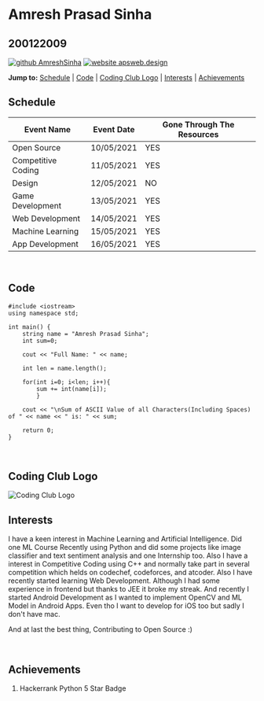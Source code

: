 # Amresh Prasad Sinha
## 200122009

[![github AmreshSinha](https://img.shields.io/badge/GitHub-100000?style=for-the-badge&logo=github&logoColor=white)](https://github.com/AmreshSinha)
[![website apsweb.design](https://img.shields.io/badge/Website-1877F2?style=for-the-badge&logo=Website&logoColor=white)](https://apsweb.design/)

**Jump to:** [Schedule](#Schedule) | [Code](#Code) | [Coding Club Logo](#coding-club-logo) | [Interests](#Interests) | [Achievements](#Achievements)

## Schedule

| Event Name           | Event Date  | Gone Through The Resources     |
| -------------------- | ----------- | ------------------------------ |
| Open Source          | 10/05/2021  | YES                            |
| Competitive Coding   | 11/05/2021  | YES                            |
| Design               | 12/05/2021  | NO                             |
| Game Development     | 13/05/2021  | YES                            |
| Web Development      | 14/05/2021  | YES                            |
| Machine Learning     | 15/05/2021  | YES                            |
| App Development      | 16/05/2021  | YES                            |

<br />

## Code

```
#include <iostream>
using namespace std;

int main() {
    string name = "Amresh Prasad Sinha";
    int sum=0;

    cout << "Full Name: " << name;

    int len = name.length();

    for(int i=0; i<len; i++){
        sum += int(name[i]);
        }

    cout << "\nSum of ASCII Value of all Characters(Including Spaces) of " << name << " is: " << sum;

    return 0;
}
```
<br />

## Coding Club Logo

![Coding Club Logo](https://github.com/codingiitg/open_source_submission/blob/main/coding-club%20logo.png?raw=true)

## Interests

I have a keen interest in Machine Learning and Artificial Intelligence. Did one ML Course Recently using Python and did some projects like image classifier and text sentiment analysis and one Internship too. Also I have a interest in Competitive Coding using C++ and normally take part in several competition which helds on codechef, codeforces, and atcoder. Also I have recently started learning Web Development. Although I had some experience in frontend but thanks to JEE it broke my streak. And recently I started Android Development as I wanted to implement OpenCV and ML Model in Android Apps. Even tho I want to develop for iOS too but sadly I don't have mac.

And at last the best thing, Contributing to Open Source :)

<br />

## Achievements

1. Hackerrank Python 5 Star Badge
